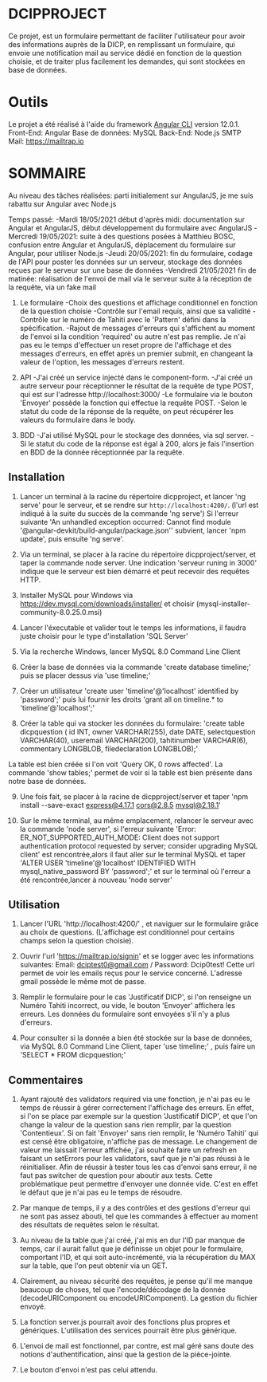 # DCIPPROJECT

Ce projet, est un formulaire permettant de faciliter l'utilisateur pour avoir des informations auprès de la DICP, en remplissant un formulaire, qui envoie une notification mail au service dédié en fonction de la question choisie, et de traiter plus facilement les demandes, qui sont stockées en base de données.

# Outils

Le projet a été réalisé à l'aide du framework [Angular CLI](https://github.com/angular/angular-cli) version 12.0.1.
Front-End: Angular
Base de données: MySQL
Back-End: Node.js
SMTP Mail: https://mailtrap.io

# SOMMAIRE

Au niveau des tâches réalisées: parti initialement sur AngularJS, je me suis rabattu sur Angular avec Node.js

Temps passé:
-Mardi 18/05/2021 début d'après midi: documentation sur Angular et AngularJS, début développement du formulaire avec AngularJS
-Mercredi 19/05/2021: suite à des questions posées à Matthieu BOSC, confusion entre Angular et AngularJS, déplacement du formulaire sur Angular, pour utiliser Node.js
-Jeudi 20/05/2021: fin du formulaire, codage de l'API pour poster les données sur un serveur, stockage des données reçues par le serveur sur une base de données
-Vendredi 21/05/2021 fin de matinée: réalisation de l'envoi de mail via le serveur suite à la réception de la requête, via un fake mail

1) Le formulaire
  -Choix des questions et affichage conditionnel en fonction de la question choisie
  -Contrôle sur l'email requis, ainsi que sa validité
  -Contrôle sur le numéro de Tahiti avec le 'Pattern' défini dans la spécification.
  -Rajout de messages d'erreurs qui s'affichent au moment de l'envoi si la condition 'required' ou autre n'est pas remplie. Je n'ai pas eu le temps d'effectuer un reset
  propre de l'affichage et des messages d'erreurs, en effet après un premier submit, en changeant la valeur de l'option, les messages d'erreurs restent.

2) API
  -J'ai créé un service injecté dans le component-form.
  -J'ai créé un autre serveur pour réceptionner le résultat de la requête de type POST, qui est sur l'adresse http://localhost:3000/
  -Le formulaire via le bouton 'Envoyer' possède la fonction qui effectue la requête POST.
  -Selon le statut du code de la réponse de la requête, on peut récupérer les valeurs du formulaire dans le body.

3) BDD
  -J'ai utilisé MySQL pour le stockage des données, via sql server.
  -Si le statut du code de la réponse est égal à 200, alors je fais l'insertion en BDD de la donnée réceptionnée par la requête.

## Installation

1) Lancer un terminal à la racine du répertoire dicpproject, et lancer 'ng serve' pour le serveur, et se rendre sur `http://localhost:4200/`. (l'url est indiqué à la suite du succès de la commande 'ng serve')
Si l'erreur suivante 'An unhandled exception occurred: Cannot find module '@angular-devkit/build-angular/package.json'' subvient, lancer 'npm update', puis ensuite 'ng serve'.
2) Via un terminal, se placer à la racine du répertoire dicpproject/server, et taper la commande node server. Une indication 'serveur runing in 3000' indique que le serveur
est bien démarré et peut recevoir des requêtes HTTP.

3) Installer MySQL pour Windows via https://dev.mysql.com/downloads/installer/ et choisir (mysql-installer-community-8.0.25.0.msi)

4) Lancer l'éxecutable et valider tout le temps les informations, il faudra juste choisir pour le type d'installation 'SQL Server'

5) Via la recherche Windows, lancer MySQL 8.0 Command Line Client

6) Créer la base de données via la commande 'create database timeline;' puis se placer dessus via 'use timeline;'

7) Créer un utilisateur 'create user 'timeline'@'localhost' identified by 'password';' puis lui fournir les droits 'grant all on timeline.* to 'timeline'@'localhost';'

8) Créer la table qui va stocker les données du formulaire: 
'create table dicpquestion (
id INT,
owner VARCHAR(255),
date DATE,
selectquestion VARCHAR(40),
useremail VARCHAR(200),
tahitinumber VARCHAR(6),
commentary LONGBLOB,
filedeclaration LONGBLOB);'

La table est bien créée si l'on voit 'Query OK, 0 rows affected'. La commande 'show tables;' permet de voir si la table est bien présente dans notre base de données.

9) Une fois fait, se placer à la racine de dicpproject/server et taper 'npm install --save-exact express@4.17.1 cors@2.8.5 mysql@2.18.1'

10) Sur le même terminal, au même emplacement, relancer le serveur avec la commande 'node server', si l'erreur suivante 'Error: ER_NOT_SUPPORTED_AUTH_MODE: Client does not support authentication protocol requested by server; consider upgrading MySQL client' est rencontrée,alors il faut aller sur le terminal MySQL et taper 'ALTER USER 'timeline'@'localhost' IDENTIFIED WITH mysql_native_password BY 'password';' et sur le terminal où l'erreur a été rencontrée,lancer à nouveau 'node server'

## Utilisation

1) Lancer l'URL 'http://localhost:4200/' , et naviguer sur le formulaire grâce au choix de questions. (L'affichage est conditionnel pour certains champs selon la question choisie).

2) Ouvrir l'url 'https://mailtrap.io/signin' et se logger avec les informations suivantes: Email: dciptest0@gmail.com / Password: Dcip0test!
Cette url permet de voir les emails reçus pour le service concerné. L'adresse gmail possède le même mot de passe.

3) Remplir le formulaire pour le cas 'Justificatif DICP', si l'on renseigne un Numéro Tahiti incorrect, ou vide, le bouton 'Envoyer' affichera les erreurs. Les données du formulaire sont envoyées
s'il n'y a plus d'erreurs.

4) Pour consulter si la donnée a bien été stockée sur la base de données, via MySQL 8.0 Command Line Client, taper 'use timeline;' , puis faire un 'SELECT * FROM dicpquestion;'

## Commentaires

1) Ayant rajouté des validators required via une fonction, je n'ai pas eu le temps de réussir à gérer correctement l'affichage des erreurs. En effet, si l'on se place par exemple sur la question 'Justificatif DICP', et que l'on
change la valeur de la question sans rien remplir, par la question 'Contentieux'. Si on fait 'Envoyer' sans rien remplir, le 'Numéro Tahiti' qui est censé être obligatoire, n'affiche pas de message. Le changement de valeur me laissait l'erreur affichée,
j'ai souhaité faire un refresh en faisant un setErrors pour les validators, sauf que je n'ai pas réussi à le réinitialiser. Afin de réussir à tester tous les cas d'envoi sans erreur, il ne faut pas switcher de question pour aboutir aux tests.
Cette problématique peut permettre d'envoyer une donnée vide. C'est en effet le défaut que je n'ai pas eu le temps de résoudre.

2) Par manque de temps, il y a des contrôles et des gestions d'erreur qui ne sont pas assez abouti, tel que les commandes à effectuer au moment des résultats de requêtes selon le résultat.

3) Au niveau de la table que j'ai créé, j'ai mis en dur l'ID par manque de temps, car il aurait fallut que je définisse un objet pour le formulaire, comportant l'ID, et qui soit auto-incrémenté, via la récupération du MAX sur la table, que l'on peut obtenir via un GET.

4) Clairement, au niveau sécurité des requêtes, je pense qu'il me manque beaucoup de choses, tel que l'encode/décodage de la donnée (decodeURIComponent ou encodeURIComponent). La gestion du fichier envoyé.

5) La fonction server.js pourrait avoir des fonctions plus propres et génériques. L'utilisation des services pourrait être plus générique.

6) L'envoi de mail est fonctionnel, par contre, est mal géré sans doute des notions d'authentification, ainsi que la gestion de la pièce-jointe.

7) Le bouton d'envoi n'est pas celui attendu.
